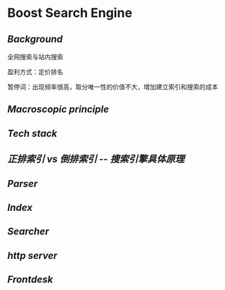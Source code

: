 # Boost Search Engine

## *Background*

全网搜索与站内搜索

盈利方式：定价排名



暂停词：出现频率很高，取分唯一性的价值不大，增加建立索引和搜索的成本

## *Macroscopic principle*

## *Tech stack*

## *正排索引 vs 倒排索引 -- 搜索引擎具体原理*

## *Parser*

## *Index*

## *Searcher*

## *http server*

## *Frontdesk*

